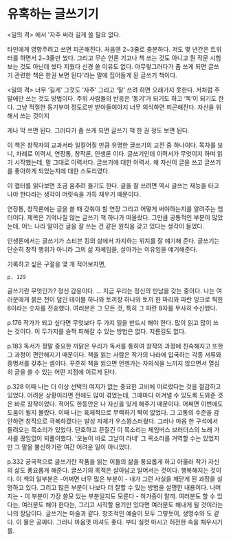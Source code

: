 # 유혹하는 글쓰기기

<일의 격> 에서 '자주 써라 길게 쓸 필요 없다. 

 타인에게 영향주려고 쓰면 피곤해진다. 처음엔 2~3줄로 충분하다. 저도 몇 년간은 트위터를 하면서 2~3줄만 썼다. 그리고 무슨 언론 기고나 책 쓰는 것도 아니고 뭔 작문 시험 보는 것도 아닌데 썼다 지웠다 신경 쓸 이유도 없다. 아무렇그러다가 좀 쓰게 되면 글쓰기 관련한 책은 한권 보면 된다'라는 말에 집어들게 된 글쓰기 책이다.

 
<일의 격>
너무 ‘길게’ 그것도 ‘자주’ 그리고 ‘잘’ 쓰려 하면 오래가지 못한다. 저처럼 주말에만 쓰는 것도 방법이다. 주위 사람들의 반응은 ‘동기’가 되기도 하고 ‘독’이 되기도 한다. 그냥 적절한 동기부여 정도로만 받아들여야지 너무 의식하면 피곤해진다. 자신을 위해서 쓰는 것이지


게나 막 쓰면 된다. 그러다가 좀 쓰게 되면 글쓰기 책 한 권 정도 보면 된다.

이 책은 창작자의 교과서라 일컬어질 만큼 유명한 글쓰기의 고전 중 하나이다.
목차를 보니, 차례로 이력서, 연장통, 창작론, 인생론 이다.
글쓰기인데 이력서가 무엇이지 하며 읽기 시작했는데, 말 그대로 이력서다. 
글쓰기에 대한 이력서.
왜 자신이 글을 쓰고 글쓰기를 좋아하게 되었는지에 대한 스토리였다.

이 챕터를 읽다보면 조금 움추려 들기도 한다.
글을 잘 쓰려면 역시 글쓰는 재능을 타고 나야 한다라는 생각이 머릿속을 가득 채우기 때문이다.

연장통, 창작론에는 글을 쓸 때 갖춰야 할 연장 그리고 어떻게 써야하는지를 알려주는 챕터이다.
제목은 기억나질 않는 글쓰기 책 하나가 떠올랐다. 
그만큼 공통적인 부분이 많았는데,
어느 나라 말이건 글을 잘 쓰는 건 같은 원칙을 갖고 있다는 생각이 들었다.

인생론에서는 글쓰기가 스티븐 킹의 삶에서 차지하는 위치를 잘 얘기해 준다.
글쓰기는 단순히 창작 행위가 아니라 그의 삶 자체임을, 살아가는 이유임을 얘기해준다.

기록하고 싶은 구절을 몇 개 적어보자면,

    p. 129
글쓰기란 무엇인가? 정신 감응이다. …
지금 우리는 정신의 만남을 갖는 중이다. 
나는 여러분에게 붉은 천이 덮인 테이블 하나와 토끼장 하나와 토끼 한 마리와 파란 잉크로 찍힌 8이라는 숫자를 전송했다.  여러분은 그 모든 것, 특히 그 파란 8자를 무사히 수신했다.


p.176
작가가 되고 싶다면 무엇보다 두 가지 일을 반드시 해야 한다. 많이 읽고 많이 쓰는 것이다. 이 두가지를 슬쩍 피해갈 수 있는 방법은 없다. 지름길도 없다.

p.183
독서가 정말 중요한 까닭은 우리가 독서를 통하여 창작의 과정에 친숙해지고 또한 그 과정이 편안해지기 때문이다. 책을 읽는 사람은 작가의 나라에 입국하는 각종 서류와 증명서를 갖추는 셈이다. 꾸준히 책을 읽으면 언젠가는 자의식을 느끼지 않으면서 열심히 글을 쓸 수 있는 어떤 지점에 이르게 된다.

p.328
이때 나는 더 이상 선택의 여지가 없는 중요한 고비에 이르렀다는 것을 절감하고 있었다. 어려운 상황이라면 전에도 많이 겪었는데, 그때마다 이겨낼 수 있도록 도와준 것은 바로 창작이었다. 적어도 한동안은 나 자신을 잊게 해주기 때문이다.  어쩌면 이번에도 도움이 될지 몰랐다. 이때 나는 육체적으로 무력하기 짝이 없었다. 그 고통의 수준을 감안하면 창작으로 극복하겠다는 발상 자체가 우스꽝스러웠다. 그러나 마음 한 구석에서 들려오는 목소리가 있었다. 단호하고 끈질긴 이 목소리는 체임버스 브러더스의 노래 가사를 끊임없이 되풀이했다. '오늘이 바로 그날이 라네' 그 목소리를 거역할 수는 있었지만 그 말을 불신하기란 여간 어려운 일이 아니었다.

p.332
궁극적으로 글쓰기란 작품을 읽는 이들의 삶을 풍요롭게 하고 아울러 작가 자신의 삶도 풍요롭게 해준다. 글쓰기의 목적은 살아남고 일어서는 것이다. 행복해지는 것이다. 이 책의 일부분은 -어쩌면 너무 많은 부분이 - 내가 그런 사실을 깨닫게 된 과정을 설명하고 있다. 그리고 많은 부분이 나보다 더  잘할 수 있는 방법을 설명한 내용이다. 나머지는 - 이 부분이 가장 쓸모 있는 부분일지도 모른다 - 허가증이 랄까. 여러분도 할 수 있다는, 여러분도 해야 한다는, 그리고 시작할 용기만 있다면 여러분도 해내게 될 것이라는 나의 장담이다. 글쓰기는 마술과 같다. 창조적인 예술이 모두 그렇듯이, 생명수와 도 같다. 이 물은 공짜다. 그러니 마음껏 마셔도 좋다. 
부디 실컷 마시고 허전한 속을 채우시기를.
